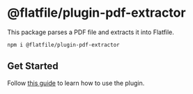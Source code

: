 # @flatfile/plugin-pdf-extractor

This package parses a PDF file and extracts it into Flatfile.

`npm i @flatfile/plugin-pdf-extractor`

## Get Started

Follow [this guide](https://flatfile.com/docs/plugins/extractors/pdf-extractor) to learn how to use the plugin.
